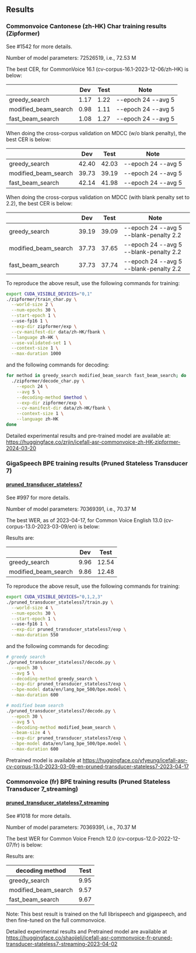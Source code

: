 ## Results

### Commonvoice Cantonese (zh-HK) Char training results (Zipformer)

See #1542 for more details.

Number of model parameters:  72526519, i.e., 72.53 M

The best CER, for CommonVoice 16.1 (cv-corpus-16.1-2023-12-06/zh-HK) is below:

|                      |  Dev  | Test |        Note        |
|----------------------|-------|------|--------------------|
|    greedy_search     | 1.17  | 1.22 | --epoch 24 --avg 5 |
| modified_beam_search | 0.98  | 1.11 | --epoch 24 --avg 5 |
|   fast_beam_search   | 1.08  | 1.27 | --epoch 24 --avg 5 |

When doing the cross-corpus validation on MDCC (w/o blank penalty),
the best CER is below:

|                      |  Dev  | Test |        Note        |
|----------------------|-------|------|--------------------|
|    greedy_search     | 42.40 | 42.03| --epoch 24 --avg 5 |
| modified_beam_search | 39.73 | 39.19| --epoch 24 --avg 5 |
|   fast_beam_search   | 42.14 | 41.98| --epoch 24 --avg 5 |

When doing the cross-corpus validation on MDCC (with blank penalty set to 2.2),
the best CER is below:

|                      |  Dev  | Test |                  Note                  |
|----------------------|-------|------|----------------------------------------|
|    greedy_search     | 39.19 | 39.09| --epoch 24 --avg 5 --blank-penalty 2.2 |
| modified_beam_search | 37.73 | 37.65| --epoch 24 --avg 5 --blank-penalty 2.2 |
|   fast_beam_search   | 37.73 | 37.74| --epoch 24 --avg 5 --blank-penalty 2.2 |

To reproduce the above result, use the following commands for training:

```bash
export CUDA_VISIBLE_DEVICES="0,1"
./zipformer/train_char.py \
  --world-size 2 \
  --num-epochs 30 \
  --start-epoch 1 \ 
  --use-fp16 1 \
  --exp-dir zipformer/exp \
  --cv-manifest-dir data/zh-HK/fbank \
  --language zh-HK \
  --use-validated-set 1 \
  --context-size 1 \
  --max-duration 1000
```

and the following commands for decoding:

```bash
for method in greedy_search modified_beam_search fast_beam_search; do
  ./zipformer/decode_char.py \
    --epoch 24 \
    --avg 5 \
    --decoding-method $method \
    --exp-dir zipformer/exp \
    --cv-manifest-dir data/zh-HK/fbank \
    --context-size 1 \
    --language zh-HK 
done
```

Detailed experimental results and pre-trained model are available at:
<https://huggingface.co/zrjin/icefall-asr-commonvoice-zh-HK-zipformer-2024-03-20>


### GigaSpeech BPE training results (Pruned Stateless Transducer 7)

#### [pruned_transducer_stateless7](./pruned_transducer_stateless7)

See #997  for more details.

Number of model parameters: 70369391, i.e., 70.37 M

The best WER, as of 2023-04-17, for Common Voice English 13.0 (cv-corpus-13.0-2023-03-09/en) is below:

Results are:

|                      |  Dev  | Test  |
|----------------------|-------|-------|
|    greedy_search     | 9.96  | 12.54 |
| modified_beam_search | 9.86  | 12.48 |

To reproduce the above result, use the following commands for training:

```bash
export CUDA_VISIBLE_DEVICES="0,1,2,3"
./pruned_transducer_stateless7/train.py \
  --world-size 4 \
  --num-epochs 30 \
  --start-epoch 1 \ 
  --use-fp16 1 \
  --exp-dir pruned_transducer_stateless7/exp \
  --max-duration 550
```

and the following commands for decoding:

```bash
# greedy search
./pruned_transducer_stateless7/decode.py \
  --epoch 30 \
  --avg 5 \
  --decoding-method greedy_search \
  --exp-dir pruned_transducer_stateless7/exp \
  --bpe-model data/en/lang_bpe_500/bpe.model \
  --max-duration 600

# modified beam search
./pruned_transducer_stateless7/decode.py \
  --epoch 30 \
  --avg 5 \
  --decoding-method modified_beam_search \
  --beam-size 4 \
  --exp-dir pruned_transducer_stateless7/exp \
  --bpe-model data/en/lang_bpe_500/bpe.model \
  --max-duration 600
```

Pretrained model is available at
<https://huggingface.co/yfyeung/icefall-asr-cv-corpus-13.0-2023-03-09-en-pruned-transducer-stateless7-2023-04-17>

### Commonvoice (fr) BPE training results (Pruned Stateless Transducer 7_streaming)

#### [pruned_transducer_stateless7_streaming](./pruned_transducer_stateless7_streaming)

See #1018  for more details.

Number of model parameters: 70369391, i.e., 70.37 M

The best WER for Common Voice French 12.0 (cv-corpus-12.0-2022-12-07/fr) is below:

Results are:

|    decoding method   | Test  |
|----------------------|-------|
|    greedy_search     | 9.95  | 
| modified_beam_search | 9.57  |
|   fast_beam_search   | 9.67  |

Note: This best result is trained on the full librispeech and gigaspeech, and then fine-tuned on the full commonvoice.

Detailed experimental results and Pretrained model are available at
<https://huggingface.co/shaojieli/icefall-asr-commonvoice-fr-pruned-transducer-stateless7-streaming-2023-04-02>

